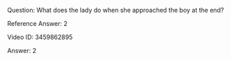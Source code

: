Question: What does the lady do when she approached the boy at the end?

Reference Answer: 2

Video ID: 3459862895

Answer: 2

